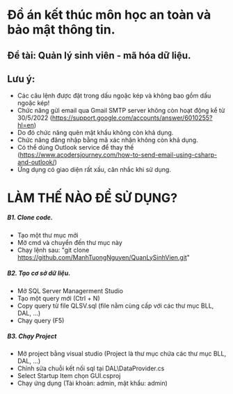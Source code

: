 # Đồ án kết thúc môn học an toàn và bảo mật thông tin.
## Đề tài: Quản lý sinh viên - mã hóa dữ liệu.

## Lưu ý:
- Các câu lệnh được đặt trong dấu ngoặc kép và không bao gồm dấu ngoặc kép!
- Chức năng gửi email qua Gmail SMTP server không còn hoạt động kể từ 30/5/2022 (https://support.google.com/accounts/answer/6010255?hl=en)
- Do đó chức năng quên mật khẩu không còn khả dụng.
- Chức năng đăng nhập bằng mã xác nhận không còn khả dụng.
- Có thể dùng Outlook service để thay thế (https://www.acodersjourney.com/how-to-send-email-using-csharp-and-outlook/)
- Ứng dụng có giao diện rất xấu, cân nhắc khi sử dụng.

# LÀM THẾ NÀO ĐỂ SỬ DỤNG?
##### B1. Clone code.
- Tạo một thư mục mới
- Mở cmd và chuyển đến thư mục này
- Chạy lệnh sau: "git clone https://github.com/ManhTuongNguyen/QuanLySinhVien.git"

##### B2. Tạo cơ sở dữ liệu.
- Mở SQL Server Managerment Studio
- Tạo một query mới (Ctrl + N)
- Copy query từ file QLSV.sql (file nằm cùng cấp với các thư mục BLL, DAL, ...)
- Chạy query (F5)
##### B3. Chạy Project
- Mở project bằng visual studio (Project là thư mục chứa các thư mục BLL, DAL, ...)
- Chỉnh sửa chuỗi kết nối sql tại DAL\DataProvider.cs
- Select Startup Item chọn GUI.csproj
- Chạy ứng dụng (Tài khoản: admin, mật khẩu: admin)
